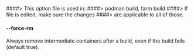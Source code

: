 ####> This option file is used in:
####>   podman build, farm build
####> If file is edited, make sure the changes
####> are applicable to all of those.
#### **--force-rm**

Always remove intermediate containers after a build, even if the build fails (default true).
